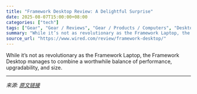 ```yaml
---
title: "Framework Desktop Review: A Delightful Surprise"
date: 2025-08-07T15:00:00+08:00
categories: ["tech"]
tags: ["Gear", "Gear / Reviews", "Gear / Products / Computers", "Desktops", "Reviews", "review", "Shopping", "PCs", "Computers", "Product Review"]
summary: "While it’s not as revolutionary as the Framework Laptop, the Framework Desktop manages to combine a worthwhile balance of performance, upgradability, and size."
source_url: "https://www.wired.com/review/framework-desktop/"
---
```


While it’s not as revolutionary as the Framework Laptop, the Framework Desktop manages to combine a worthwhile balance of performance, upgradability, and size.

---

*来源: [原文链接](https://www.wired.com/review/framework-desktop/)*
